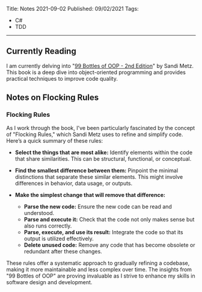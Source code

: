 Title: Notes 2021-09-02
Published: 09/02/2021
Tags:
  - C#
  - TDD
---

## Currently Reading

I am currently delving into "[99 Bottles of OOP - 2nd Edition](https://sandimetz.com/99bottles)" by Sandi Metz. This book is a deep dive into object-oriented programming and provides practical techniques to improve code quality.

## Notes on Flocking Rules

### Flocking Rules

As I work through the book, I've been particularly fascinated by the concept of "Flocking Rules," which Sandi Metz uses to refine and simplify code. Here’s a quick summary of these rules:

- **Select the things that are most alike:** Identify elements within the code that share similarities. This can be structural, functional, or conceptual.

- **Find the smallest difference between them:** Pinpoint the minimal distinctions that separate these similar elements. This might involve differences in behavior, data usage, or outputs.

- **Make the simplest change that will remove that difference:**
  - **Parse the new code:** Ensure the new code can be read and understood.
  - **Parse and execute it:** Check that the code not only makes sense but also runs correctly.
  - **Parse, execute, and use its result:** Integrate the code so that its output is utilized effectively.
  - **Delete unused code:** Remove any code that has become obsolete or redundant after these changes.

These rules offer a systematic approach to gradually refining a codebase, making it more maintainable and less complex over time. The insights from "99 Bottles of OOP" are proving invaluable as I strive to enhance my skills in software design and development.